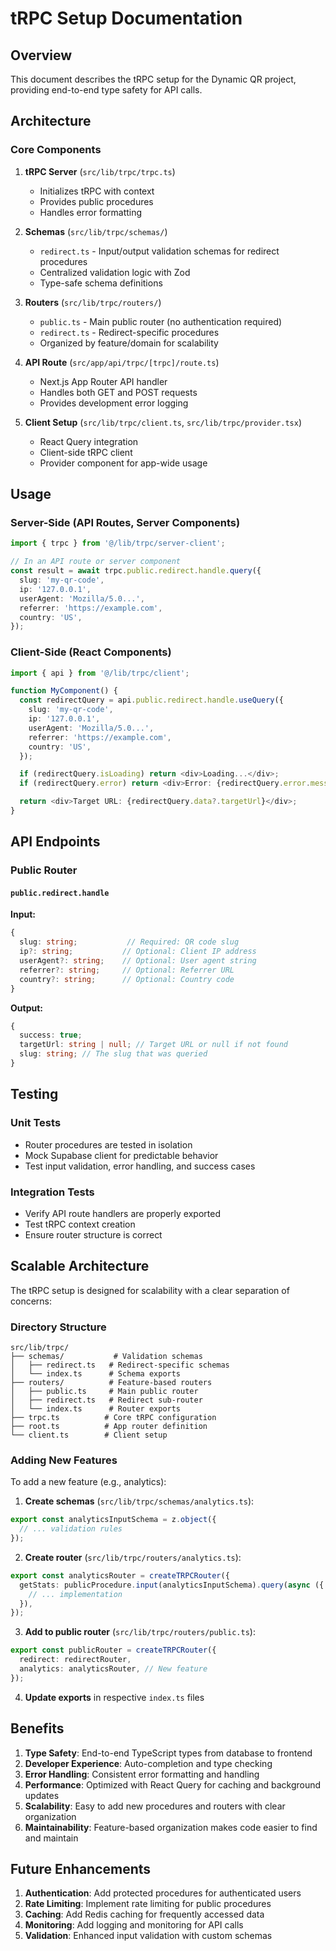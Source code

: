 # tRPC Setup Documentation

## Overview

This document describes the tRPC setup for the Dynamic QR project, providing end-to-end type safety for API calls.

## Architecture

### Core Components

1. **tRPC Server** (`src/lib/trpc/trpc.ts`)
   - Initializes tRPC with context
   - Provides public procedures
   - Handles error formatting

2. **Schemas** (`src/lib/trpc/schemas/`)
   - `redirect.ts` - Input/output validation schemas for redirect procedures
   - Centralized validation logic with Zod
   - Type-safe schema definitions

3. **Routers** (`src/lib/trpc/routers/`)
   - `public.ts` - Main public router (no authentication required)
   - `redirect.ts` - Redirect-specific procedures
   - Organized by feature/domain for scalability

4. **API Route** (`src/app/api/trpc/[trpc]/route.ts`)
   - Next.js App Router API handler
   - Handles both GET and POST requests
   - Provides development error logging

5. **Client Setup** (`src/lib/trpc/client.ts`, `src/lib/trpc/provider.tsx`)
   - React Query integration
   - Client-side tRPC client
   - Provider component for app-wide usage

## Usage

### Server-Side (API Routes, Server Components)

```typescript
import { trpc } from '@/lib/trpc/server-client';

// In an API route or server component
const result = await trpc.public.redirect.handle.query({
  slug: 'my-qr-code',
  ip: '127.0.0.1',
  userAgent: 'Mozilla/5.0...',
  referrer: 'https://example.com',
  country: 'US',
});
```

### Client-Side (React Components)

```typescript
import { api } from '@/lib/trpc/client';

function MyComponent() {
  const redirectQuery = api.public.redirect.handle.useQuery({
    slug: 'my-qr-code',
    ip: '127.0.0.1',
    userAgent: 'Mozilla/5.0...',
    referrer: 'https://example.com',
    country: 'US',
  });

  if (redirectQuery.isLoading) return <div>Loading...</div>;
  if (redirectQuery.error) return <div>Error: {redirectQuery.error.message}</div>;

  return <div>Target URL: {redirectQuery.data?.targetUrl}</div>;
}
```

## API Endpoints

### Public Router

#### `public.redirect.handle`

**Input:**

```typescript
{
  slug: string;           // Required: QR code slug
  ip?: string;           // Optional: Client IP address
  userAgent?: string;    // Optional: User agent string
  referrer?: string;     // Optional: Referrer URL
  country?: string;      // Optional: Country code
}
```

**Output:**

```typescript
{
  success: true;
  targetUrl: string | null; // Target URL or null if not found
  slug: string; // The slug that was queried
}
```

## Testing

### Unit Tests

- Router procedures are tested in isolation
- Mock Supabase client for predictable behavior
- Test input validation, error handling, and success cases

### Integration Tests

- Verify API route handlers are properly exported
- Test tRPC context creation
- Ensure router structure is correct

## Scalable Architecture

The tRPC setup is designed for scalability with a clear separation of concerns:

### Directory Structure

```
src/lib/trpc/
├── schemas/           # Validation schemas
│   ├── redirect.ts   # Redirect-specific schemas
│   └── index.ts      # Schema exports
├── routers/          # Feature-based routers
│   ├── public.ts     # Main public router
│   ├── redirect.ts   # Redirect sub-router
│   └── index.ts      # Router exports
├── trpc.ts          # Core tRPC configuration
├── root.ts          # App router definition
└── client.ts        # Client setup
```

### Adding New Features

To add a new feature (e.g., analytics):

1. **Create schemas** (`src/lib/trpc/schemas/analytics.ts`):

```typescript
export const analyticsInputSchema = z.object({
  // ... validation rules
});
```

2. **Create router** (`src/lib/trpc/routers/analytics.ts`):

```typescript
export const analyticsRouter = createTRPCRouter({
  getStats: publicProcedure.input(analyticsInputSchema).query(async ({ input, ctx }) => {
    // ... implementation
  }),
});
```

3. **Add to public router** (`src/lib/trpc/routers/public.ts`):

```typescript
export const publicRouter = createTRPCRouter({
  redirect: redirectRouter,
  analytics: analyticsRouter, // New feature
});
```

4. **Update exports** in respective `index.ts` files

## Benefits

1. **Type Safety**: End-to-end TypeScript types from database to frontend
2. **Developer Experience**: Auto-completion and type checking
3. **Error Handling**: Consistent error formatting and handling
4. **Performance**: Optimized with React Query for caching and background updates
5. **Scalability**: Easy to add new procedures and routers with clear organization
6. **Maintainability**: Feature-based organization makes code easier to find and maintain

## Future Enhancements

1. **Authentication**: Add protected procedures for authenticated users
2. **Rate Limiting**: Implement rate limiting for public procedures
3. **Caching**: Add Redis caching for frequently accessed data
4. **Monitoring**: Add logging and monitoring for API calls
5. **Validation**: Enhanced input validation with custom schemas
